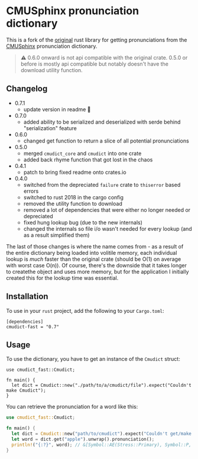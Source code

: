 # CMUSphinx pronunciation dictionary

This is a fork of the [original][1] rust library for getting pronunciations from the [CMUSphinx][2]
pronunciation dictionary.

> :warning: 0.6.0 onward is not api compatible with the original crate.
> 0.5.0 or before is mostly api compatible but notably doesn't have the
> download utility function.

## Changelog
- 0.7.1
  - update version in readme :facepalm:
- 0.7.0
  - added ability to be serialized and deserialized with serde behind "serialization" feature
- 0.6.0
  - changed get function to return a slice of all potential pronunciations
- 0.5.0
  - merged `cmudict_core` and `cmudict` into one crate
  - added back rhyme function that got lost in the chaos
- 0.4.1
  - patch to bring fixed readme onto crates.io
- 0.4.0
  - switched from the depreciated `failure` crate to `thiserror` based errors
  - switched to rust 2018 in the cargo config
  - removed the utility function to download
  - removed a lot of dependencies that were either no longer needed or depreciated
  - fixed hung lookup bug (due to the new internals)
  - changed the internals so file i/o wasn't needed for every lookup (and as a result simplified them)

The last of those changes is where the name comes from - as a result of the entire
dictionary being loaded into volitile memory, each individual lookup is *much* faster
than the original crate (should be O(1) on average with worst case O(n)). Of course,
there's the downside that it takes longer to createthe object and uses more memory, but
for the application I initially created this for the lookup time was essential.

## Installation

To use in your `rust` project, add the following to your `Cargo.toml`:

```toml,ignore
[dependencies]
cmudict-fast = "0.7"
```

## Usage

To use the dictionary, you have to get an instance of the `Cmudict`
struct:

```rust,ignore
use cmudict_fast::Cmudict;

fn main() {
  let dict = Cmudict::new("./path/to/a/cmudict/file").expect("Couldn't make Cmudict");
}
```

You can retrieve the pronunciation for a word like this:

```rust
use cmudict_fast::Cmudict;

fn main() {
  let dict = Cmudict::new("path/to/cmudict").expect("Couldn't get/make Cmudict");
  let word = dict.get("apple").unwrap().pronunciation();
  println!("{:?}", word); // &[Symbol::AE(Stress::Primary), Symbol::P, Symbol::AH(Stress::None), Symbol::L]
}
```

[1]: https://gitlab.com/pwoolcoc/cmudict
[2]: https://github.com/cmusphinx/cmudict
